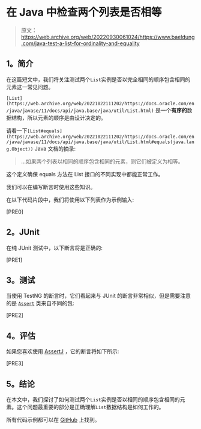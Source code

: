 # 在 Java 中检查两个列表是否相等

> 原文：<https://web.archive.org/web/20220930061024/https://www.baeldung.com/java-test-a-list-for-ordinality-and-equality>

## **1。简介**

在这篇短文中，我们将关注测试两个`List`实例是否以完全相同的顺序包含相同的元素这一常见问题。

`[List](https://web.archive.org/web/20221022111202/https://docs.oracle.com/en/java/javase/11/docs/api/java.base/java/util/List.html)` 是一个**有序的**数据结构，所以元素的顺序是由设计决定的。

请看一下`[List#equals](https://web.archive.org/web/20221022111202/https://docs.oracle.com/en/java/javase/11/docs/api/java.base/java/util/List.html#equals(java.lang.Object))` Java 文档的摘录:

> …如果两个列表以相同的顺序包含相同的元素，则它们被定义为相等。

这个定义确保 equals 方法在 List 接口的不同实现中都能正常工作。

我们可以在编写断言时使用这些知识。

在以下代码片段中，我们将使用以下列表作为示例输入:

[PRE0]

## **2。JUnit**

在纯 JUnit 测试中，以下断言将是正确的:

[PRE1]

## **3。测试**

当使用 TestNG 的断言时，它们看起来与 JUnit 的断言非常相似，但是需要注意的是 [`Assert`](https://web.archive.org/web/20221022111202/https://static.javadoc.io/org.testng/testng/6.9.5/org/testng/Assert.html) 类来自不同的包:

[PRE2]

## **4。评估**

如果您喜欢使用 [AssertJ](https://web.archive.org/web/20221022111202/https://joel-costigliola.github.io/assertj/) ，它的断言将如下所示:

[PRE3]

## **5。结论**

在本文中，我们探讨了如何测试两个`List`实例是否以相同的顺序包含相同的元素。这个问题最重要的部分是正确理解`List`数据结构是如何工作的。

所有代码示例都可以在 [GitHub](https://web.archive.org/web/20221022111202/https://github.com/eugenp/tutorials/tree/master/core-java-modules/core-java-collections-list-2) 上找到。